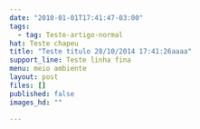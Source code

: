 ```yaml
---
date: "2010-01-01T17:41:47-03:00"
tags:
  - tag: Teste-artigo-normal
hat: Teste chapeu
title: "Teste titulo 28/10/2014 17:41:26aaaa"
support_line: Teste linha fina
menu: meio ambiente
layout: post
files: []
published: false
images_hd: ""

---
```

